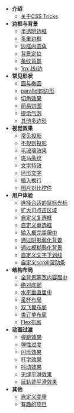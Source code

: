 - **介绍**
	- [关于CSS Tricks](zh-cn/introduce.md?v=1)
- **边框与背景**
	- [半透明边框](zh-cn/translucent-borders.md)
	- [多重边框](zh-cn/multiple-borders.md)
	- [边框内圆角](zh-cn/inner-rounding.md)
	- [背景定位](zh-cn/extended-bg-position.md)
	- [条纹背景](zh-cn/stripes-background.md)
	- [1px 线/边](zh-cn/one-pixel-line.md)
- **常见形状**
	- [圆与椭圆](zh-cn/ellipse.md)
	- [parallel四边形](zh-cn/parallelogram.md)
	- [切角效果](zh-cn/bevel-corners.md)
	- [简易饼图](zh-cn/pie-chart.md)
	- [提示气泡](zh-cn/poptip.md)
	- [其他多边形](zh-cn/polygon.md)
- **视觉效果**
	- [常见投影](zh-cn/single-projection.md)
	- [不规则投影](zh-cn/irregular-projection.md)
	- [毛玻璃效果](zh-cn/frosted-glass.md)
	- [斑马条纹](zh-cn/zebra-stripes.md)
	- [文字特效](zh-cn/text-effects.md)
	- [环形文字](zh-cn/circular-text.md)
	- [插入换行](line-breaks.md)
	- [图片对比控件](zh-cn/image-slider.md)
- **用户体验**
	- [选择合适的鼠标光标](zh-cn/mouse-cursor.md)
	- [扩大可点击区域](zh-cn/extend-hit-area.md)
	- [自定义复选框](zh-cn/custom-checkbox.md)
	- [自定义单选框](zh-cn/custom-radio.md)
	- [输入框完美居中](zh-cn/input-align.md)
	- [通过阴影弱化背景](zh-cn/shadow-weaken-background.md)
	- [通过模糊弱化背景](zh-cn/blurry-weaken-background.md)
	- [自定义文字下划线](zh-cn/text-underline.md)
	- [自定义scroll滚动条](zh-cn/scrollbar.md)
- **结构布局**
	- [全背景等宽内容居中](zh-cn/fluid-fixed.md)
	- [绝对底部](zh-cn/sticky-footer.md)
	- [水平垂直居中](zh-cn/centering-known.md)
	- [圣杯布局](zh-cn/holy-grail-layout.md?v=1)
	- [双飞翼布局](zh-cn/double-wing-layout.md?v=1)
	- [类订单布局](zh-cn/class-order-layout.md)
	- [Flex布局](zh-cn/flexbox-layout.md)
- **动画过渡**
	- [弹跳效果](zh-cn/bounce.md)
	- [弹性过度](zh-cn/elastic.md)
	- [闪烁效果](zh-cn/blink.md)
	- [打字效果](zh-cn/typing.md)
	- [抖动效果](zh-cn/shake.md)
	- [无缝平滑效果](zh-cn/smooth.md)
	- [延轨迹平滑效果](zh-cn/circular-smooth.md)
	<!-- - [掘金沸点点赞效果](hotspot-like) -->
- **其他**
	- [自定义变量](zh-cn/custom-variables.md)
	- [有趣的项目](zh-cn/interesting-usage.md)
